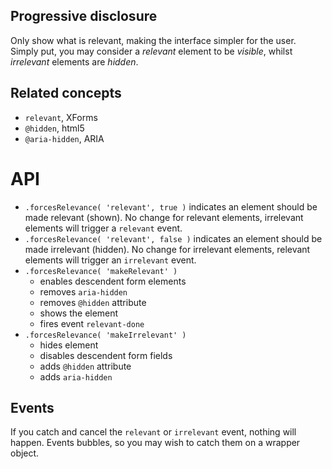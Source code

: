 ## Progressive disclosure

Only show what is relevant, making the interface simpler for the user.
Simply put, you may consider a *relevant* element to be *visible*, whilst *irrelevant* elements are *hidden*.

## Related concepts

* `relevant`, XForms
* `@hidden`, html5
* `@aria-hidden`, ARIA

# API

* `.forcesRelevance( 'relevant', true )` indicates an element should be made relevant (shown). No change for relevant elements, irrelevant elements will trigger a `relevant` event.
* `.forcesRelevance( 'relevant', false )` indicates an element should be made irrelevant (hidden). No change for irrelevant elements, relevant elements will trigger an `irrelevant` event.
* `.forcesRelevance( 'makeRelevant' )`
  * enables descendent form elements
  * removes `aria-hidden`
  * removes `@hidden` attribute
  * shows the element
  * fires event `relevant-done`
* `.forcesRelevance( 'makeIrrelevant' )`
  * hides element
  * disables descendent form fields
  * adds `@hidden` attribute
  * adds `aria-hidden`

## Events

If you catch and cancel the `relevant` or `irrelevant` event, nothing will happen.
Events bubbles, so you may wish to catch them on a wrapper object.

